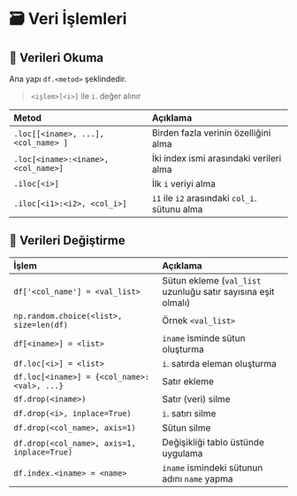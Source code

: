 # 🗃️ Veri İşlemleri

## 👀 Verileri Okuma

Ana yapı `df.<metod>` şeklindedir.

> `<işlem>[<i>]` ile `i`. değer alınır

| Metod | Açıklama |
| :--- | :--- |
| `.loc[[<iname>, ...], <col_name> ]` | Birden fazla verinin özelliğini alma |
| `.loc[<iname>:<iname>, <col_name>]` | İki index ismi arasındaki verileri alma |
| `.iloc[<i>]` | İlk `i` veriyi alma |
| `.iloc[<i1>:<i2>, <col_i>]` | `i1` ile `i2` arasındaki `col_i`. sütunu alma |

## 💫 Verileri Değiştirme

| İşlem | Açıklama |
| :--- | :--- |
| `df['<col_name'] = <val_list>` | Sütun ekleme \(`val_list` uzunluğu satır sayısına eşit olmalı\) |
| `np.random.choice(<list>, size=len(df)` | Örnek `<val_list>` |
| `df[<iname>] = <list>` | `iname` isminde sütun oluşturma |
| `df.loc[<i>] = <list>` | `i`. satırda eleman oluşturma |
| `df.loc[<iname>] = {<col_name>: <val>, ...}` | Satır ekleme |
| `df.drop(<iname>)` | Satır \(veri\) silme |
| `df.drop(<i>, inplace=True)` | `i`. satırı silme |
| `df.drop(<col_name>, axis=1)` | Sütun silme |
| `df.drop(<col_name>, axis=1, inplace=True)` | Değişikliği tablo üstünde uygulama |
| `df.index.<iname> = <name>` | `iname` ismindeki sütunun adını `name` yapma |

